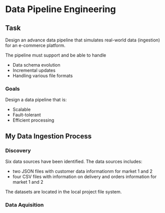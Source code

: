 # Data Pipeline Engineering

## Task

Design an advance data pipeline that simulates real-world data (ingestion) for an e-commerce platform.

The pipeline must support and be able to handle

* Data schema evolution
* Incremental updates
* Handling various file formats

### Goals

Design a data pipeline that is:

* Scalable
* Fault-tolerant
* Efficient processing 

## My Data Ingestion Process

### Discovery

Six data sources have been identified.
The data sources includes:
*  two JSON files with customer data informationm for market 1 and 2
* four CSV files with information on delivery and orders information for market 1 and 2

The datasets are located in the local project file system.

### Data Aquisition


